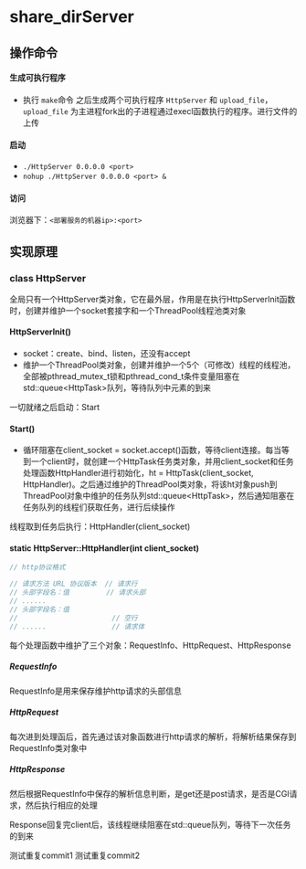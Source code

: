 # share_dirServer

## 操作命令

#### 生成可执行程序
- 执行 ``make``命令
之后生成两个可执行程序 ``HttpServer`` 和 ``upload_file``，
``upload_file`` 为主进程fork出的子进程通过execl函数执行的程序。进行文件的上传

#### 启动
- ``./HttpServer 0.0.0.0 <port>``
- ``nohup ./HttpServer 0.0.0.0 <port> &``

#### 访问
浏览器下：``<部署服务的机器ip>:<port>``

## 实现原理

### class HttpServer
全局只有一个HttpServer类对象，它在最外层，作用是在执行HttpServerInit函数时，创建并维护一个socket套接字和一个ThreadPool线程池类对象

#### HttpServerInit()
- socket：create、bind、listen，还没有accept
- 维护一个ThreadPool类对象，创建并维护一个5个（可修改）线程的线程池，全部被pthread_mutex_t锁和pthread_cond_t条件变量阻塞在std::queue\<HttpTask\>队列，等待队列中元素的到来

一切就绪之后启动：Start
#### Start()
- 循环阻塞在client_socket = socket.accept()函数，等待client连接。每当等到一个client时，就创建一个HttpTask任务类对象，并用client_socket和任务处理函数HttpHandler进行初始化，ht = HttpTask(client_socket, HttpHandler)。之后通过维护的ThreadPool类对象，将该ht对象push到ThreadPool对象中维护的任务队列std::queue\<HttpTask\>，然后通知阻塞在任务队列的线程们获取任务，进行后续操作

线程取到任务后执行：HttpHandler(client_socket)
#### static HttpServer::HttpHandler(int client_socket)
```c++
// http协议格式

// 请求方法 URL 协议版本  // 请求行
// 头部字段名：值         // 请求头部
// ......
// 头部字段名：值
//                       // 空行
// ......                // 请求体
```

每个处理函数中维护了三个对象：RequestInfo、HttpRequest、HttpResponse
##### RequestInfo
RequestInfo是用来保存维护http请求的头部信息

##### HttpRequest
每次进到处理函后，首先通过该对象函数进行http请求的解析，将解析结果保存到RequestInfo类对象中

##### HttpResponse
然后根据RequestInfo中保存的解析信息判断，是get还是post请求，是否是CGI请求，然后执行相应的处理

Response回复完client后，该线程继续阻塞在std::queue<HttpTask>队列，等待下一次任务的到来

测试重复commit1
测试重复commit2